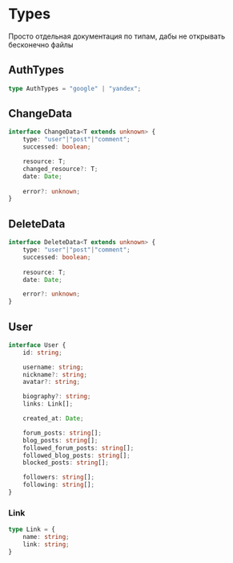 # Types

Просто отдельная документация по типам, дабы не открывать бесконечно файлы

## AuthTypes
```ts
type AuthTypes = "google" | "yandex";
```

## ChangeData
```ts
interface ChangeData<T extends unknown> {
	type: "user"|"post"|"comment";
	successed: boolean;

	resource: T;
	changed_resource?: T;
	date: Date;
    
	error?: unknown;
}
```

## DeleteData
```ts
interface DeleteData<T extends unknown> {
	type: "user"|"post"|"comment";
	successed: boolean;
	
	resource: T;
	date: Date;

	error?: unknown;
}
```

## User
```ts
interface User {
	id: string;

	username: string;
	nickname?: string;
	avatar?: string;

	biography?: string;
	links: Link[];

	created_at: Date;

	forum_posts: string[];
	blog_posts: string[];
	followed_forum_posts: string[];
	followed_blog_posts: string[];
	blocked_posts: string[];

	followers: string[];
	following: string[];
}
```

### Link
```ts
type Link = {
	name: string;
	link: string;
}
```